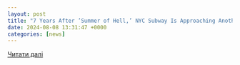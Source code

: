 ```yaml
---
layout: post
title: "7 Years After ’Summer of Hell,’ NYC Subway Is Approaching Another Crisis - The New York Times"
date: 2024-08-08 13:31:47 +0000
categories: [news]
---
```


[Читати далі](https://www.nytimes.com/2024/08/08/nyregion/subway-mta-finances-congestion-pricing.html)
